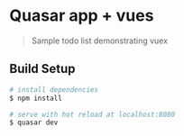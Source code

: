 # Quasar app + vues

> Sample todo list demonstrating vuex

## Build Setup

``` bash
# install dependencies
$ npm install

# serve with hot reload at localhost:8080
$ quasar dev
```
